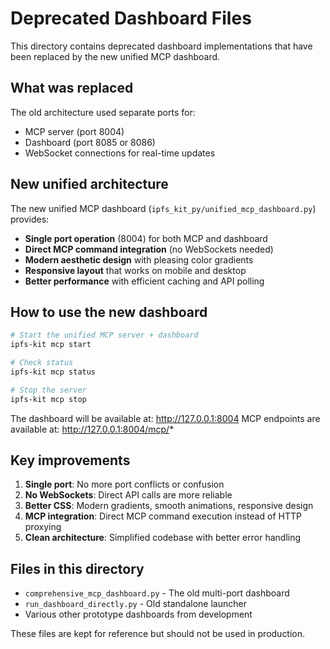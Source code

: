 # Deprecated Dashboard Files

This directory contains deprecated dashboard implementations that have been replaced by the new unified MCP dashboard.

## What was replaced

The old architecture used separate ports for:
- MCP server (port 8004)
- Dashboard (port 8085 or 8086)
- WebSocket connections for real-time updates

## New unified architecture

The new unified MCP dashboard (`ipfs_kit_py/unified_mcp_dashboard.py`) provides:
- **Single port operation** (8004) for both MCP and dashboard
- **Direct MCP command integration** (no WebSockets needed)
- **Modern aesthetic design** with pleasing color gradients
- **Responsive layout** that works on mobile and desktop
- **Better performance** with efficient caching and API polling

## How to use the new dashboard

```bash
# Start the unified MCP server + dashboard
ipfs-kit mcp start

# Check status
ipfs-kit mcp status  

# Stop the server
ipfs-kit mcp stop
```

The dashboard will be available at: http://127.0.0.1:8004
MCP endpoints are available at: http://127.0.0.1:8004/mcp/*

## Key improvements

1. **Single port**: No more port conflicts or confusion
2. **No WebSockets**: Direct API calls are more reliable
3. **Better CSS**: Modern gradients, smooth animations, responsive design
4. **MCP integration**: Direct MCP command execution instead of HTTP proxying
5. **Clean architecture**: Simplified codebase with better error handling

## Files in this directory

- `comprehensive_mcp_dashboard.py` - The old multi-port dashboard
- `run_dashboard_directly.py` - Old standalone launcher
- Various other prototype dashboards from development

These files are kept for reference but should not be used in production.
